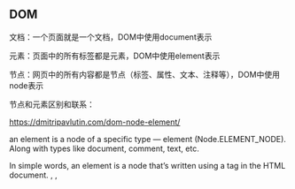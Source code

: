 ## DOM

文档：一个页面就是一个文档，DOM中使用document表示

元素：页面中的所有标签都是元素，DOM中使用element表示

节点：网页中的所有内容都是节点（标签、属性、文本、注释等），DOM中使用node表示

节点和元素区别和联系：

https://dmitripavlutin.com/dom-node-element/

an element is a node of a specific type — element (Node.ELEMENT_NODE). Along with types like document, comment, text, etc.

In simple words, an element is a node that’s written using a tag in the HTML document. <html>, <head>, <title>, <body>, <h2>, <p> are all elements because they are represented by tags.

`Node.nodeType` 可以具有代表节点类型的以下值之一：

- `Node.ELEMENT_NODE`
- `Node.ATTRIBUTE_NODE`
- `Node.TEXT_NODE`
- `Node.CDATA_SECTION_NODE`
- `Node.PROCESSING_INSTRUCTION_NODE`
- `Node.COMMENT_NODE`
- `Node.DOCUMENT_NODE`
- `Node.DOCUMENT_TYPE_NODE`
- `Node.DOCUMENT_FRAGMENT_NODE`
- `Node.NOTATION_NODE`

### 操作元素

#### 创建

innerHtml和createElement

```js
 // innerHtml
 inner.innerHtml = '<a>1</a>';
 
 // createElement
a = document.createElement('a');
create.appendChild(a)
```

相同点：都可以创建元素

不同点：innerHTML创建多个元素效率更高（但是不要使用拼接字符串，使用数组形式拼接）

#### 新增

在 HTML DOM 中，Element 对象表示 HTML 元素。Element 对象可以拥有类型为元素节点、文本节点、注释节点的子节点。以下都可用于HTML元素
1、element.appendChild 向元素添加新的子节点，作为最后一个子节点。
2、element.insertBefore 指定的已有的子节点之前插入新节点。
3、element.insertAdjacentHTML(position, text)  方法将指定的文本解析为 Element 元素，并将结果节点插入到DOM树中的指定位置。

| 参数     |                                                              |
| -------- | ------------------------------------------------------------ |
| position | 一个 DOMString，表示插入内容相对于元素的位置，并且必须是以下字符串之一：<br/>'beforebegin'：元素自身的前面。<br/>'afterbegin'：插入元素内部的第一个子节点之前。<br/>'beforeend'：插入元素内部的最后一个子节点之后。<br/>'afterend'：元素自身的后面。 |
| text     | 是要被解析为HTML或XML元素，并插入到DOM树中的 DOMString。     |

4、element.insertAdjacentText(position, text) 将一个给定的文本节点插入在相对于被调用的元素给定的位置。

#### 删除

1、element.removeChild 从DOM中删除一个子节点。返回删除的节点

2、ChildNode.remove() 把对象从它所属的 DOM 树中删除

```javascript
<div id="div-01">Here is div-01</div>
<div id="div-02">Here is div-02</div>
<div id="div-03">Here is div-03</div>
var el = document.getElementById('div-02');
el.remove();
// id 为 'div-02' 的 div 被删掉了
```

####  修改

```
// 获取或设置元素内容
// 1. 从其实际位置到终止位置的内容，但它去除html标签，同时空格和换行也会去掉
element.innerText
// 2. 从其实际位置到终止位置的全部内容，包括html标签，同时保留空格和换行
element.innerHTML
// 3. 表单中内容
element.value

// 元素样式
element.style // 行内样式操作
element.className  // 类名样式操作
element.classList // 返回元素类名DOMTokenList对象
// 可用于在元素中添加，移除及切换CSS类。只读。add remove toggle
// 例如：element.classList.add('my-style', 'my-style-1');

// 获取或设置属性
// 1. 内置属性
element.属性
// 2. 自定义属性
element.getAttribute(属性)
element.setAttribute(属性)
```

```javascript
// 覆盖原来的样式
var dom=element.setAttribute("class","test1");
// 追加样式不覆盖原来的样式
element.classList.add("test1","test2","test3");
```

#### 查

- 根据ID获取，返回element对象：getElementById('id名')
- 根据标签名获取，返回带有指定标签名的对象的集合：getElementsByTagName(‘标签名’)

- getElementsByName()  查询元素的 name 属性，返回带有指定名称的对象的集合

- 通过HTML5新增的方法获取
  - 根据类名返回元素对象集合：document.getElementsByClassName(‘类名’)
  - 根据指定选择器返回第一个元素对象：document.querySelector(‘选择器’)，如‘.nav’  '#nav'   'ul'
  - 根据指定选择器返回所有元素集合：document.querySelectorAll('选择器')
- 获取特殊元素（body html）
  - 获取body元素：document.body
  - 获取html元素：document.documentElement

- 利用节点获取元素

一般的，节点至少拥有nodeType nodeName nodeValue这3个基本属性

元素节点nodeType为1，属性节点nodeType为2，文本节点nodeType为3（文本节点包含文字、空格、换行等）

| 获取节点                                      |                                                              |
| --------------------------------------------- | ------------------------------------------------------------ |
| node.parentNode                               | 获取node节点最近的父节点，找不到时返回null                   |
| node.parentElement                            | 获取node节点最近的父元素，找不到时返回null，一般等同于parentNode |
| parentNode.childNodes                         | 获取parentNode中所有的子节点，也包含文本节点，其中连空格和换行符都会默认文本节点，不常用 |
| parentNode.children                           | 获取parentNode中所有的元素节点                               |
| parentNode.firstChild/lastChild               | 获取第一个/最后一个子节点，包含文本节点                      |
| parentNode.firstElementChild/lastElementChild | 获取第一个/最后一个元素节点，有兼容问题                      |
| parentNode.children[0]                        | 一般开发中使用获取第一个元素节点                             |

| 操作节点                |                                   |
| ----------------------- | --------------------------------- |
| node.removeChild(child) | 从DOM中删除一个子节点             |
| node.cloneNode()        | 复制节点，括号为空或false为浅拷贝 |

###  事件

事件源、事件类型、事件处理程序

DOM事件流

![DOM](https://images-sally.oss-cn-beijing.aliyuncs.com/images/2022-01-05-DOM-cd6bec769166626ac7c272c04d1eace9-592.png)

事件冒泡/事件捕获

https://blog.csdn.net/chenjuan1993/article/details/81347590

- 事件冒泡：事件按照从最特定的事件目标到最不特定的事件目标(document对象)的顺序触发，addEventListener默认处于冒泡
- 事件捕获：事件从最不精确的对象(document 对象)开始触发，然后到最精确

常见的事件

| 鼠标事件   | 触发条件                                                     |
| ---------- | ------------------------------------------------------------ |
| click      | 鼠标点击左键触发  element.click() 用于模拟鼠标左键点击一个元素，其他事件同理 |
| mouseover  | 鼠标经过触发，与mouseenter区别，冒泡，经过子盒子也会触发     |
| mouseout   | 鼠标离开触发                                                 |
| focus      | 获得鼠标焦点触发                                             |
| blur       | 失去鼠标焦点触发                                             |
| mousemove  | 鼠标移动触发                                                 |
| mouseup    | 鼠标弹起触发                                                 |
| mousedown  | 鼠标按下触发                                                 |
| mouseenter | 不会冒泡，鼠标移动到元素上会触发，经过子盒子不触发           |
| mouseleave | 不会冒泡，鼠标离开元素上会触发，离开子盒子不触发             |

注：mouseenter和mouseover及mousemove的异同：

mouseenter：当鼠标经过被选元素才会触发，不会冒泡，当鼠标经过被选元素的子元素时，不会触发mouseenter事件，对应mouseleave事件。
mouseover：当鼠标经过被选元素和被选元素的子元素时都会触发mouseover事件，对应mouseout事件。
mousemove：当鼠标移入被选元素内后，任意移动一个像素点都会触发。
mouseleave: 当鼠标移除被选元素才会触发，后代元素不会触发，该方法不会冒泡。
mouseout: 无论鼠标离开被选元素还是被选元素的子元素都会触发

| 键盘事件 | 触发条件                                                     |
| -------- | ------------------------------------------------------------ |
| keyup    | 某个键盘按键被松开时触发                                     |
| keydown  | 某个键盘按键被按下时触发                                     |
| keypress | 某个键盘按键被按下时触发，但是不识别功能键，比如ctrl shift 箭头等 |

注：3个事件的执行顺序：keydown - keypress - keyup

| 事件   | 触发条件 |
| ------ | -------- |
| scroll | 页面滚动 |

#### 2.1. 添加注册事件

给元素添加事件，称为注册事件或者绑定事件。注册事件有两种方式：传统方式和方法监听注册方式

传统注册方式：利用on开头的事件，注册事件有唯一性，同一个元素同一个事件只能设置一个处理函数，最后处理的处理函数将会覆盖前面注册的处理函数。只能得到冒泡阶段

方法监听注册方式：addEventListener()是一个方法，同一个元素同一个事件可以注册多个监听器，按照注册顺序依次执行

```
// 将指定的监听器注册到eventTarget(目标对象)上，当该对象触发指定的事件时，就会执行事件处理函数
eventTarget.addEventListener(type, listener[, useCapture])
```

type：事件类型字符串，比如click mouseover

listener：事件处理函数，事件发生时，会调用该监听函数

useCapture：可选参数，默认false，表示处于冒泡阶段

#### 2.2. 删除事件（解绑事件）

```js
// 传统事件解绑
eventTarget.onClick = null;
// 方法监听注册方式
eventTarget.removeEventListener(type, listener[, useCapture])
```

#### 2.3. 事件对象

e.target: 返回的是触发事件的对象（元素）

this: 返回的是绑定事件的对象（元素）

事件对象的常见属性和方法

| 事件对象属性方法    | 说明                                                |
| ------------------- | --------------------------------------------------- |
| e.target            | 返回触发事件的对象 标准                             |
| e.srcElement        | 返回触发事件的对象 非标准 ie6-8使用                 |
| e.type              | 返回事件的类型，比如click mouseover                 |
| e.cancelBubble      | 该属性阻止冒泡 非标准 ie6-8使用                     |
| e.returnValue       | 该属性阻止默认事件（默认行为）非标准 ie6-8使用      |
| e.preventDefault()  | 该方法阻止默认事件（默认行为）标准 比如不让链接跳转 |
| e.stopPropagation() | 阻止冒泡 标准                                       |

#### 2.4. 事件委派（利用DOM冒泡）

事件委托的原理：不是每个子节点单独设置事件监听器，而是事件监听器设置在其父节点上，然后利用冒泡原理影响设置每个子节点

### 鼠标事件获取到坐标的属性

![鼠标事件获取到坐标的属性](https://images-sally.oss-cn-beijing.aliyuncs.com/images/2022-01-06-2022-01-05-%E9%BC%A0%E6%A0%87%E4%BA%8B%E4%BB%B6%E8%8E%B7%E5%8F%96%E5%88%B0%E5%9D%90%E6%A0%87%E7%9A%84%E5%B1%9E%E6%80%A7-0d4401425dcfb7b4b5c0e957dc624aa9-867-20220106145930684-0d4401425dcfb7b4b5c0e957dc624aa9-7db.png)

https://segmentfault.com/a/1190000002405897

#### event

- pageX/Y

  触发点相对文档区域左上角距离，会随着页面滚动而变化

  兼容性：除IE6/7/8不支持外，其余浏览器均支持

- clientX/Y

  触发点相对浏览器可视区域左上角距离，不随页面滚动而变化

  兼容性：所有浏览器均支持

- screenX/Y

  触发点相对显示器屏幕左上角的距离，不随页面滚动而改动

  兼容性：所有浏览器均支持

- offsetX/Y

  触发点相对被触发dom的左上角距离，不过左上角基准点在不同浏览器中有区别，其中在IE中以内容区左上角为基准点不包括边框，如果触发点在边框上会返回负值，而chrome中以边框左上角为基准点。

  兼容性：IE所有版本，chrome，Safari均完美支持，Firefox不支持

- layerX/Y

  触发点相对被触发dom左上角的距离，数值与offsetX/Y相同，这个变量就是firefox用来替代offsetX/Y的，基准点为边框左上角，但是有个条件就是，被触发的dom需要设置为position:relative或者position:absolute，否则会返回相对html文档区域左上角的距离。

  兼容性：IE6/7/8不支持，opera不支持，IE9/10和Chrome、Safari均支持

#### event.target

触发事件的对象 (某个DOM元素) 的引用

- offsetHeight/offsetWidth：元素自身可见高度 + padding + border + 滚动条(17)，不包含margin，不包括溢出不可见部分的高度。

- clientHeight/clientWidth：元素自身可见高度 + padding，不包含border与margin，不包括溢出不可见部分的高度。

- scrollHeight/scrollWidth：只读属性是一个元素内容高度的度量，包括由于溢出导致的视图中不可见内容，包含width和padding，不包含border与margin

- scrollTop/scrollLeft:获取元素滚动后的距离文档顶部的距离，也就是滚动条滚动的距离。

- clientTop:获取元素边框的厚度，也就是border的宽度。
   有个公式：target.scrollTop + target.offsetHeight === target.scrollHeight用于判断滚动条是否滚动到底。

### 不支持冒泡的事件

常见：focus blur mouseenter mouseleave load unload resize

### element

#### getBoundingClientRect

返回元素的大小（取决于box-sizing类型）及其相对于视口的位置。

![获取元素位置](https://images-sally.oss-cn-beijing.aliyuncs.com/images/2022-01-05-获取元素位置-a0645655355a69a1ec6b7fa16381f143-abb.png)

	<div id="box"></div>
	var object=document.getElementById('box');  
	rectObject = object.getBoundingClientRect();

rectObject.top：元素上边到视窗上边的距离;
rectObject.right：元素右边到视窗左边的距离;
rectObject.bottom：元素下边到视窗上边的距离;
rectObject.left：元素左边到视窗左边的距离;
rectObject.width：是元素自身的宽
rectObject.height是元素自身的高

#### getComputedStyle

返回一个对象，该对象在应用活动样式表并解析这些值可能包含的任何基本计算后报告元素的所有CSS属性的值。 私有的CSS属性值可以通过对象提供的API或通过简单地使用CSS属性名称进行索引来访问。

## HTMLElement.dataset

The dataset read-only property of the HTMLElement interface provides read/write access to custom data attributes (data-*) on elements. 

```
<div id="user" data-id="1234567890" data-user="johndoe" data-date-of-birth>John Doe</div>
```

```
const el = document.querySelector('#user');

// el.id === 'user'
// el.dataset.id === '1234567890'
// el.dataset.user === 'johndoe'
// el.dataset.dateOfBirth === ''

// set a data attribute
el.dataset.dateOfBirth = '1960-10-03';
// Result: el.dataset.dateOfBirth === '1960-10-03'

delete el.dataset.dateOfBirth;
// Result: el.dataset.dateOfBirth === undefined

if ('someDataAttr' in el.dataset === false) {
  el.dataset.someDataAttr = 'mydata';
  // Result: 'someDataAttr' in el.dataset === true
}
```

## BOM

`BOM` (Browser Object Model)，浏览器对象模型，提供了独立于内容与浏览器窗口进行交互的对象。其作用就是跟浏览器做一些交互效果。浏览器的全部内容可以看成`DOM`，整个浏览器可以看成`BOM`

window对象是浏览器的顶级对象

![BOM](https://images-sally.oss-cn-beijing.aliyuncs.com/images/2022-01-06-2022-01-05-BOM-00d8a08e82dc61f55fb941068b1725ad-61b-20220106145931231-00d8a08e82dc61f55fb941068b1725ad-cdc.png)

### window常见事件

| 事件             | 说明                                                         |
| ---------------- | ------------------------------------------------------------ |
| load             | 窗口加载事件，当文档内容完全加载完成会触发该事件，包括图像、脚本文本、CSS文件等 |
| DOMContentLoaded | 当DOM加载完成触发，不包括图像、脚本文本、CSS文件等           |
| resize           | 调整窗口大小加载事件                                         |

### 定时器

setTimeout() setInterval

```js
// 发送短信案例
var btn = document.querySelector('button');
var time = 3;
btn.addEventListener('click', function() {
	btn.disabled = true;
    var timer = seInterval(function() {
        if (time == 0) {
            clearInterval(timer);
            btn.disabled = false;
            time = 3;
        } else {
            btn.innerHTML = '还剩下' + time + '秒';
            time--;
        }
    }, 1000);
});
```

### location对象

用于获取或设置窗体的URL，并且可以用于解析URL。表示其链接到的对象的位置（URL）。所做的修改反映在与之相关的对象上

3.1  URL

统一资源定位符（Uniform Resource Locator）是互联网上标准资源的地址，互联网上的每个文件都有一个唯一的URL

```
// url一般语法格式
protocol: //host[:port]/path/[?query]#fragment
http: //www.itcast.cn/index.html?name=andy$age=18#link
```

| 组成     | 说明                                                         |
| -------- | ------------------------------------------------------------ |
| protocol | 通信协议 常用的http ftp maito等                              |
| host     | 主机（域名）www.itheima.com                                  |
| port     | 端口号 可选，省略时使用方案的默认端口，如http的默认端口为80  |
| path     | 路径 由零活多个‘/’符号隔开的字符串，一般用来表示主机上的一个目录或者文件地址 |
| query    | 参数 以键值对的性质，通过&符号分隔开                         |
| fragment | 片段 #后面内容常见于连接锚点                                 |

location对象的属性和方法

| 属性              | 返回值                                 |
| ----------------- | -------------------------------------- |
| location.href     | 获取或者设置 整个URL                   |
| location.host     | 返回主机（域名）                       |
| location.port     | 返回端口号                             |
| location.pathname | 返回路径                               |
| location.search   | 包含url参数的DOMString，开头有一个“?”  |
| location.hash     | 包含块标识符的DOMString，开头有一个“#” |

| 方法               | 返回值                                                       |
| ------------------ | ------------------------------------------------------------ |
| location.assign()  | 跟href一样，可以跳转页面（也称为重定向页面）                 |
| location.replace() | 替换当前页面，因为不记录历史，所以不能后退页面               |
| location.reload()  | 重新加载页面，相当于刷新按钮或者f5，如果参数为true，则强制刷新ctrl+f5 |

### navigator对象

navigator对象包含有关浏览器的信息，它有很多属性，最常用的是userAgent

userAgent是只读属性

```javascript
chrome$ window.navigator.userAgent
// "Mozilla/5.0 (Windows NT 10.0; WOW64) AppleWebKit/537.36 (KHTML, like Gecko) Chrome/92.0.4515.159 Safari/537.36"

edge$ window.navigator.userAgent
'Mozilla/5.0 (Windows NT 10.0; Win64; x64) AppleWebKit/537.36 (KHTML, like Gecko) Chrome/94.0.4606.71 Safari/537.36 Edg/94.0.992.38'

IE$ window.navigator.userAgent
// "Mozilla/5.0 (Windows NT 10.0; WOW64; Trident/7.0; .NET4.0C; .NET4.0E; rv:11.0) like Gecko"
```

### history对象

history对象，与浏览器历史记录进行交互，该对象包含用户（在浏览器窗口中）访问过的URL

允许操作浏览器的曾经在标签页或者框架里访问的会话历史记录。

`history.back()` 在浏览器历史记录里前往上一页, 用户可点击浏览器左上角的返回

`history.forward()` 在浏览器历史记录里前往下一页，用户可点击浏览器左上角的前进

`history.go()` 通过当前页面的相对位置从浏览器历史记录( 会话记录 )加载页面

`history.pushState(state, title[, url]) ` 按指定的名称和URL（如果提供该参数）将数据push进会话历史栈

`history.replaceState(stateObj, title[, url])` 按指定的数据，名称和URL(如果提供该参数)，更新历史栈上最新的入口

```javascript
window.history.back();
window.history.forward();
window.history.go(2);
window.history.go(-2);
```

```javascript
const state = { 'page_id': 1, 'user_id': 5 }
const title = ''
const url = 'hello-world.html'

history.pushState(state, title, url);
history.replaceState(stateObj, "", "bar2.html");
```

### 元素偏移量offset

利用offset系列相关属性可以动态的得到该元素的位置（偏移）、大小等。注意：返回的数值都不带单位

| offset系列属性       | 作用                                                         |
| -------------------- | ------------------------------------------------------------ |
| element.offsetParent | 返回作为该元素带有定位的父级元素，如果父级都没有定位则返回body |
| element.offsetTop    | 返回元素相对带有定位父元素上方的偏移                         |
| element.offsetLeft   | 返回元素相对带有定位父元素左边框的偏移                       |
| element.offsetWidth  | 元素自身可见宽度 + padding + border + 滚动条(17)，不包含margin，不包括溢出不可见部分的宽度 |
| element.offsetHeight | 元素自身可见高度 + padding + border + 滚动条(17)，不包含margin，不包括溢出不可见部分的高度 |

```js
// 模态框拖拽功能
title.addEventListener('mousedown', function(e) {
    // 1、当鼠标按下，获取鼠标在盒子内的坐标
    var x = e.pageX - login.offsetLeft;
    var y = e.pageY - login.offsetTop;
   	
    // 2. 鼠标移动时，把鼠标在页面中的坐标减去鼠标在盒子内的坐标
    // 将它赋给盒子的top和left值
    function move(e) {
        login.style.left = e.pageX - x + 'px';
        login.style.top = e.pageY - y + 'px';
    }
    document.addEventListener('mousemove', move);
    
    // 3. 鼠标弹起，就让鼠标移动事件移除
    document.addEventListener('mouseup', function() {
        document.removeEventListener('mousemove', move);
    });
});
```

### 元素可视区client

通过client系列的相关属性可以动态的得到该元素的边框大小、元素大小等。

| client系列属性       | 作用                                                         |
| -------------------- | ------------------------------------------------------------ |
| element.clientTop    | 返回元素上边框的大小                                         |
| element.clientLeft   | 返回元素左边框的大小                                         |
| element.clientWidth  | 元素自身可见宽度 + padding，不含border与margin，不包括溢出不可见部分的高度。返回数值不带单位 |
| element.clientHeight | 元素自身可见高度 + padding，不含border与margin，不包括溢出不可见部分的高度。返回数值不带单位 |

### 元素滚动scroll系列

使用scroll系列的相关属性可以动态的得到该元素的大小、滚动距离等，返回数值不带单位

| scroll系列属性       | 作用                                                         |
| -------------------- | ------------------------------------------------------------ |
| element.scrollTop    | 返回被卷去的上侧距离，从上边框下沿开始计算                   |
| element.scrollLeft   | 返回被卷去的左侧距离                                         |
| element.scrollWidth  | 只读属性。是一个元素内容宽度的度量，包括由于溢出导致的视图中不可见内容，包含padding和width，不包含border与margin |
| element.scrollHeight | 只读属性。是一个元素内容高度的度量，包括由于溢出导致的视图中不可见内容，包含padding和width，不包含border与margin |

注：元素被卷去的头部是element.scrollTop，如果是页面被卷去的头部则是window.pageYoffset

```javascript
// 应用：是否滚动到底部
target.scrollTop + target.offsetHeight === target.scrollHeight
```

### IFrame contentWindow

contentDocument 属性能够以 HTML 对象来返回 iframe 中的文档。可以通过所有标准的 DOM 方法来处理被返回的对象。

```html
<script>
function changeStyle(){
    var x=document.getElementById("myframe");
    var y=x.contentWindow;
    if (y.document)y=y.document;
    y.body.style.backgroundColor="#0000ff";
}
</script>
    
<iframe id="myframe" src="demo_iframe.htm">
	<p>你的浏览器不支持iframes。</p>
</iframe>
```

### postMessage

```js
otherWindow.postMessage(message, targetOrigin, [transfer]);
```

| 参数         | 说明                                                         |
| :----------- | :----------------------------------------------------------- |
| otherWindow  | 其他窗口的一个引用，比如 iframe 的 contentWindow 属性、执行 window.open 返回的窗口对象、或者是命名过或数值索引的 window.frames。 |
| message      | 将要发送到其他 window的数据。                                |
| targetOrigin | 指定哪些窗口能接收到消息事件，其值可以是 *****（表示无限制）或者一个 URI。在发送消息的时候，如果目标窗口的协议、主机地址或端口这三者的任意一项不匹配targetOrigin提供的值，那么消息就不会被发送；只有三者完全匹配，消息才会被发送。 |
| transfer     | 可选，是一串和 message 同时传递的 Transferable 对象。这些对象的所有权将被转移给消息的接收方，而发送一方将不再保有所有权。 |

例子iframe通信：

```html
<div>
    <input id="text" type="text" value="Runoob" />
    <button id="sendMessage" >发送消息</button>
</div>
<iframe loading="lazy" id="receiver" src="https://c.runoob.com/runoobtest/postMessage_receiver.html" width="300" height="360">
    <p>你的浏览器不支持 iframe。</p>
</iframe>
<script>
  window.onload = function() {
      var receiver = document.getElementById('receiver').contentWindow;
      var btn = document.getElementById('sendMessage');
      btn.addEventListener('click', function (e) {
          e.preventDefault();
          var val = document.getElementById('text').value;
          receiver.postMessage("Hello "+val+"！", "https://c.runoob.com");
      });
  }
</script>
```

接收程序：https://c.runoob.com/runoobtest/postMessage_receiver.html

```html
<div id="recMessage">
Hello World!
</div>
<script>
window.onload = function() {
    var messageEle = document.getElementById('recMessage');
    window.addEventListener('message', function (e) {  // 监听 message 事件
      // e.source – 消息源，消息的发送窗口/iframe。
      // e.origin – 消息源的 URI(可能包含协议、域名和端口)，用来验证数据源。
      // e.data – 发送过来的数据。
        alert(e.origin);
        if (e.origin !== "https://www.runoob.com") {  // 验证消息来源地址
            return;
        }
        messageEle.innerHTML = "从"+ e.origin +"收到消息： " + e.data;
    });
}
</script>
```

### 其他

1、window.top：顶层窗口，即浏览器窗口

2、window.parent：返回父窗口，如果一个窗口没有父窗口,则它的 `parent` 属性为自身的引用。如果当前窗口是一个 `<iframe>`, 则它的父窗口是嵌入它的那个窗口

3、x.opener：返回打开当前窗口的那个窗口的引用，例如：在window A中打开了window B，B.opener 返回 A.

window.opener 是 window.open 打开的子页面调用父页面对象

opener：对打开当前窗口的window对象的引用，如果当前窗口被用户打开，则它的值为null。

self代表自身窗口，opener代表打开自身的那个窗口，比如窗口a.html打开窗口b.html。如果靠window.open方法，则对于窗口b.html，self代表b.html自己，而opener代表窗口a.html。

4、window.open() 是用指定的名称将指定的资源加载到浏览器上下文（窗口 `window` ，内嵌框架 `iframe` 或者标签 `tab` ）

```javascript
let windowObjectReference = window.open(strUrl, strWindowName, [strWindowFeatures]);
// strUrl === 要在新打开的窗口中加载的URL。
// strWindowName === 新窗口的名称。
// 打开的新窗口对象的引用。如果调用失败，返回值是 null。如果父子窗口满足“同源策略”，可通过这个引用访问新窗口的属性或方法。
```

## 移动端

### touch事件

https://juejin.cn/post/6844903897266389000

事件类型：

- touchstart：触摸开始的时候触发
- touchmove : 手指在屏幕上滑动的时候触发
- touchend: 触摸结束的时候触发
- touchcancel：触摸时由于某些原因被中断时触发

事件属性：当触发事件的时候会生成一个event对象，以下是对象的属性列表

- **touches**：屏幕上所有触摸点的信息
- **targetTouches**：目标区域上所有触摸点的信息
- **changedTouches**：当前事件触摸点的信息

区别：

- 第一根手指触摸屏幕，三个事件获取到的信息是相同的。
- 第二根手指触摸屏幕，touches会获取两个触摸点的信息，如果触摸点是在同一个目标区域上的targetTouches也是获取到两个触摸点信息，而chengedTouched只保存第二个信息点。
- 若同时两根手指触摸屏幕，changedTouches会保存两个触摸点信息。
- 第一个触摸点和最后一个触摸点离开的时候，只有changedTouches才会保存离开的触摸点信息。

属性参数：

```
// 获取event.changedTouches 输出
{
    clientX: 603.6799926757812 // 返回触摸点相对于浏览器视口左边缘的X坐标，不包括任何滚动偏移。
    clientY: 932.9600219726562 // 返回触摸点相对于浏览器视口上边缘的Y坐标，不包括任何滚动偏移。
    force: 1 // 压力大小，是从 0.0(无压力)到 1.0(最大压力)的浮点数
    identifier: 0 // 一次触摸动作的唯一标识符
    pageX: 603.6799926757812 // 返回触摸点相对于文档左边缘的X坐标。与clientX此不同，此值包括水平滚动偏移
    pageY: 932.9600219726562 // 返回触摸点相对于文档顶部的Y坐标。与clientY,此值不同，包括垂直滚动偏移
    radiusX: 30.053333282470703 // 返回椭圆的X半径，该半径最接近地限定与屏幕的接触区域。该值的大小与像素相同screenX。
    radiusY: 30.053333282470703 //返回椭圆的Y半径，该半径最接近地限定与屏幕的接触区域。该值的大小与像素相同screenY。
    rotationAngle: 0 // 它是这样一个角度值：由radiusX 和 radiusY 描述的正方向的椭圆，需要通过顺时针旋转这个角度值，才能最精确地覆盖住用户和触摸平面的接触面
    screenX: 447 // 返回触摸点相对于屏幕左边缘的X坐标。
    screenY: 527 // 返回触摸点相对于屏幕上边缘的Y坐标。
    target: body // 此次触摸事件的目标element
}
```

## 总结

### 判断元素是否在可视区域

https://juejin.cn/post/7006521586836570126

1、元素的位置和大小

```javascript
function isContain(dom) {
    // 获取可视窗口的高度，兼容浏览器
    const screenHeight = window.innerHeight || document.documentElement.clientHeight || document.body.clientHeight;
    // 获取滚动条滚动的高度，返回被卷去的上侧距离
    const scrollTop = document.documentElement.scrollTop;
    // 获取当前元素所在位置偏移的高度
    const offsetTop = dom.offsetTop;
    // 元素距离可视窗口顶端的距离
  	const top = offsetTop - scrollTop
    return top <= screenHeight;
}
```

2、getBoundingClientRect

```javascript
const target = document.querySelector('.target');
const clientRect = target.getBoundingClientRect();
console.log(clientRect);
// top：就是元素上外边框到视口顶端距离
// left：就是元素左外边框到视口左端距离
// bottom：就是元素下外边框到视口顶端距离
// right：就是元素右外边框到视口左端距离
```

```javascript
function isContain(dom) {
  const totalHeight = window.innerHeight || document.documentElement.clientHeight;
  const totalWidth = window.innerWidth || document.documentElement.clientWidth;
  // 当滚动条滚动时，top, left, bottom, right时刻会发生改变。
  const { top, right, bottom, left } = dom.getBoundingClientRect();
  return (top >= 0 && left >= 0 && right <= totalWidth && bottom <= totalHeight);
}
```

3、通过webAPI，Intersection Observer

重叠观察者，用于判断两个元素是否重叠，因为不用进行事件的监听，性能方面相比`getBoundingClientRect `会好很多

使用步骤主要分为两步：创建观察者和传入被观察者

创建观察者：

```javascript
const options = {
  // 表示重叠面积占被观察者的比例，从 0 - 1 取值，
  // 1 表示完全被包含
  threshold: 1.0, 
  rootMargin: "0px" // 给祖先节点设置margin。用来扩展或缩小`rootBounds`这个矩形的大小，从而影响`intersectionRect`交叉区域的大小。
  root:document.querySelector('#scrollArea') // 必须是目标元素的父级元素
};

const callback = (entries, observer) => { ....}
const observer = new IntersectionObserver(callback, options);
```

通过`new IntersectionObserver`创建了观察者 `observer`，传入的参数 `callback` 在重叠比例超过 `threshold` 时会被执行

关于`callback`回调函数常用属性如下：

```javascript
// 上段代码中被省略的 callback
const callback = function(entries, observer) { 
    entries.forEach(entry => {
        entry.time;               // 触发的时间
        entry.rootBounds;         // 根元素的位置矩形，这种情况下为视窗位置
        entry.boundingClientRect; // 被观察者的位置举行
        entry.intersectionRect;   // 重叠区域的位置矩形
        entry.intersectionRatio;  // 重叠区域占被观察者面积的比例（被观察者不是矩形时也按照矩形计算）
        entry.target;             // 被观察者
    });
};
```

传入被观察者：

通过 `observer.observe(target)` 这一行代码即可简单的注册被观察者

```javascript
const target = document.querySelector('.target');
observer.observe(target);
```

### 响应式设计

https://www.51cto.com/article/717951.html

响应式设计指的是根据屏幕视口尺寸的不同，对 Web 页面的布局、外观进行调整，以便更加有效地进行信息的展示

#### media query CSS

#### window.matchMedia - JS

```javascript
const m = matchMedia('(max-width: 600px)')
m.addEventListener('change',(event)=>{console.log('macth onChange', event)})
```

#### window.resize - JS 

resize 事件只有当 viewport 的大小发生变化时会被触发，元素大小的变化不会触发 resize 事件；并且也只有注册在 window 对象上的回调会在 resize 事件发生时被调用，其他元素上的回调不会被调用

| 方案                 | 相同问题                                                     | 特殊问题                                                     |
| -------------------- | ------------------------------------------------------------ | ------------------------------------------------------------ |
| Media query-CSS      | 只能监听viewport变化，不能监听某个 **「组件/元素」** 大小变化 | 循环引用问题                                                 |
| window.resize-JS     | 同上                                                         | 需要在 viewport 大小变化时手动获取元素的大小，可能导致性能问题 |
| window-matchMedia-JS | 同上                                                         | 同上                                                         |

以上三种浏览器原生方案，都存在着只能监听 viewport 大小变化，而不能监听 「组件/元素」 大小变化的问题。此外，CSS 的媒体查询存在着循环引用的问题，window.onresize 和 window.matchMedia 则都需要在 viewport 大小变化时手动获取元素的大小，一旦操作过于频繁则可能导致浏览器多次 reflow。

ResizeObserver 就是为了解决以上问题而出现的，可以将其理解为 window.onresize 的「组件/元素级别」 的替代方案。使用 ResizeObserver 可以监听到元素大小的变化，无需手动调用 getBoundingClientRect 来获取元素的尺寸大小，同时也解决了无限回调和循环依赖的问题。

#### ResizeObserver

https://juejin.cn/post/7129046057719169055#heading-0

监视 Element 内容盒或边框盒或者 SVGElement 边界尺寸的变化

```typescript
new ResizeObserver((entries, observer) => void)
```

```javascript
// 1. 构造函数，创建并返回一个 ResizeObserver 对象
const resizeObserver = new ResizeObserver(entries => {
  console.log('监听到了尺寸变化了...', entries)
})

// 2. 开始观察指定的 Element 或 SVGElement 的尺寸变化
resizeObserver.observe(document.getElementById('box'))

// 3. 结束观察指定的 Element 或 SVGElement
resizeObserver.unobserve(document.getElementById('box'))

// 4. 取消和结束目标对象上所有对 Element或 SVGElement 观察
resizeObserver.disconnect()
```

示例:

```javascript
let loginPage: HTMLElement
let resizeObserver: ResizeObserver
onMounted(() => {
    loginPage = document.querySelector('.login-vue') as HTMLElement
    resizeObserver = new ResizeObserver(entries => {      
        if (entries[0].contentRect.width < 700) {
            loginPage!.style.backgroundSize = '0% 0%'
        } else {
            loginPage!.style.backgroundSize = '80% 100%'
        }
    })
    resizeObserver.observe(loginPage)
})

onUnmounted(() => resizeObserver.unobserve(loginPage))
```


























